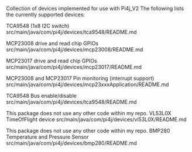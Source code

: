 
Collection of devices implemented for use with Pi4j_V2
The following lists the currently supported devices:


TCA9548 (1x8 I2C switch)
src/main/java/com/pi4j/devices/tca9548/README.md

MCP23008 drive and read chip GPIOs
src/main/java/com/pi4j/devices/mcp23008/README.md

MCP23017 drive and read chip GPIOs
src/main/java/com/pi4j/devices/mcp23017/README.md

MCP23008 and MCP23017 Pin monitoring (interrupt support)
src/main/java/com/pi4j/devices/mcp23xxxApplication/README.md

TCA9548 Bus enable/disable
src/main/java/com/pi4j/devices/tca9548/README.md


This package does not use any other code within my repo.
VL53L0X TimeOfFlight device
src/main/java/com/pi4j/devices/vl53L0X/README.md


This package does not use any other code within my repo.
BMP280  Temperature and Pressure Sensor
src/main/java/com/pi4j/devices/bmp280/README.md



